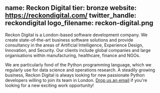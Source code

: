name: Reckon Digital
tier: bronze
website: https://reckondigital.com/
twitter_handle: reckondigital
logo_filename: reckon-digital.png
---
Reckon Digital is a London-based software development company. We create
state-of-the-art business software solutions and provide consultancy in the
areas of Artificial Intelligence, Experience Design, Innovation, and Security.
Our clients include global companies and large organisations within
manufacturing, healthcare, finance and NGOs.

We are particularly fond of the Python programming language, which we regularly
use for data science and operations research. A steadily growing business,
Reckon Digital is always looking for new passionate Python developers willing
to join its team in London. [Drop us an email](info@reckondigital.com) if
you're looking for a new exciting work opportunity!
